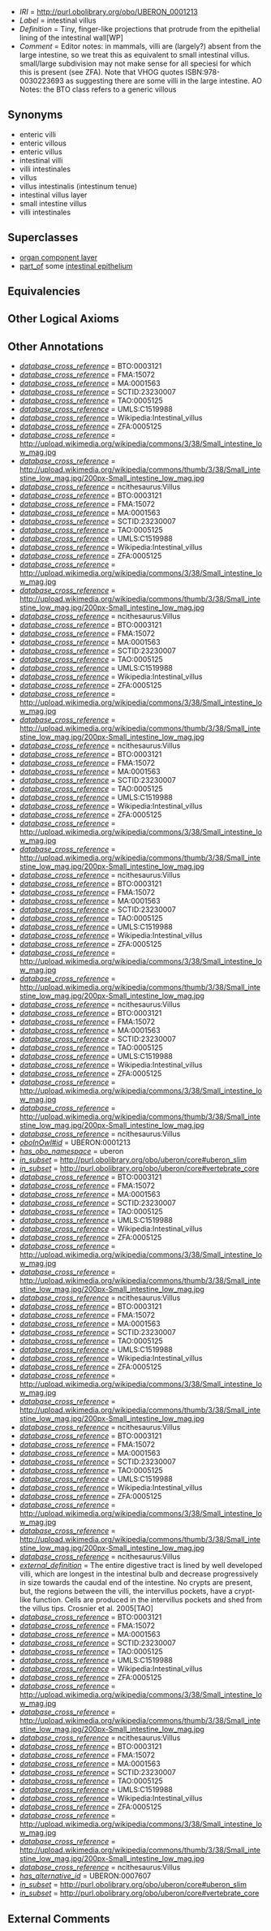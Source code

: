  * *IRI* = http://purl.obolibrary.org/obo/UBERON_0001213
 * *Label* = intestinal villus
 * *Definition* = Tiny, finger-like projections that protrude from the epithelial lining of the intestinal wall[WP]
 * *Comment* = Editor notes: in mammals, villi are (largely?) absent from the large intestine, so we treat this as equivalent to small intestinal villus. small/large subdivision may not make sense for all speciesi for which this is present (see ZFA). Note that VHOG quotes ISBN:978-0030223693 as suggesting there are some villi in the large intestine.  AO Notes: the BTO class refers to a generic villous

## Synonyms

 * enteric villi
 * enteric villous
 * enteric villus
 * intestinal villi
 * villi intestinales
 * villus
 * villus intestinalis (intestinum tenue)
 * intestinal villus layer
 * small intestine villus
 * villi intestinales

## Superclasses

 * [organ component layer](../../UBERON/23/UBERON_0004923.md)
 * [part_of](../../BFO/50/BFO_0000050.md) some [intestinal epithelium](../../UBERON/77/UBERON_0001277.md)

## Equivalencies


## Other Logical Axioms


## Other Annotations

 * *[database_cross_reference](../../ef/oboInOwl#hasDbXref.md)* = BTO:0003121
 * *[database_cross_reference](../../ef/oboInOwl#hasDbXref.md)* = FMA:15072
 * *[database_cross_reference](../../ef/oboInOwl#hasDbXref.md)* = MA:0001563
 * *[database_cross_reference](../../ef/oboInOwl#hasDbXref.md)* = SCTID:23230007
 * *[database_cross_reference](../../ef/oboInOwl#hasDbXref.md)* = TAO:0005125
 * *[database_cross_reference](../../ef/oboInOwl#hasDbXref.md)* = UMLS:C1519988
 * *[database_cross_reference](../../ef/oboInOwl#hasDbXref.md)* = Wikipedia:Intestinal_villus
 * *[database_cross_reference](../../ef/oboInOwl#hasDbXref.md)* = ZFA:0005125
 * *[database_cross_reference](../../ef/oboInOwl#hasDbXref.md)* = http://upload.wikimedia.org/wikipedia/commons/3/38/Small_intestine_low_mag.jpg
 * *[database_cross_reference](../../ef/oboInOwl#hasDbXref.md)* = http://upload.wikimedia.org/wikipedia/commons/thumb/3/38/Small_intestine_low_mag.jpg/200px-Small_intestine_low_mag.jpg
 * *[database_cross_reference](../../ef/oboInOwl#hasDbXref.md)* = ncithesaurus:Villus
 * *[database_cross_reference](../../ef/oboInOwl#hasDbXref.md)* = BTO:0003121
 * *[database_cross_reference](../../ef/oboInOwl#hasDbXref.md)* = FMA:15072
 * *[database_cross_reference](../../ef/oboInOwl#hasDbXref.md)* = MA:0001563
 * *[database_cross_reference](../../ef/oboInOwl#hasDbXref.md)* = SCTID:23230007
 * *[database_cross_reference](../../ef/oboInOwl#hasDbXref.md)* = TAO:0005125
 * *[database_cross_reference](../../ef/oboInOwl#hasDbXref.md)* = UMLS:C1519988
 * *[database_cross_reference](../../ef/oboInOwl#hasDbXref.md)* = Wikipedia:Intestinal_villus
 * *[database_cross_reference](../../ef/oboInOwl#hasDbXref.md)* = ZFA:0005125
 * *[database_cross_reference](../../ef/oboInOwl#hasDbXref.md)* = http://upload.wikimedia.org/wikipedia/commons/3/38/Small_intestine_low_mag.jpg
 * *[database_cross_reference](../../ef/oboInOwl#hasDbXref.md)* = http://upload.wikimedia.org/wikipedia/commons/thumb/3/38/Small_intestine_low_mag.jpg/200px-Small_intestine_low_mag.jpg
 * *[database_cross_reference](../../ef/oboInOwl#hasDbXref.md)* = ncithesaurus:Villus
 * *[database_cross_reference](../../ef/oboInOwl#hasDbXref.md)* = BTO:0003121
 * *[database_cross_reference](../../ef/oboInOwl#hasDbXref.md)* = FMA:15072
 * *[database_cross_reference](../../ef/oboInOwl#hasDbXref.md)* = MA:0001563
 * *[database_cross_reference](../../ef/oboInOwl#hasDbXref.md)* = SCTID:23230007
 * *[database_cross_reference](../../ef/oboInOwl#hasDbXref.md)* = TAO:0005125
 * *[database_cross_reference](../../ef/oboInOwl#hasDbXref.md)* = UMLS:C1519988
 * *[database_cross_reference](../../ef/oboInOwl#hasDbXref.md)* = Wikipedia:Intestinal_villus
 * *[database_cross_reference](../../ef/oboInOwl#hasDbXref.md)* = ZFA:0005125
 * *[database_cross_reference](../../ef/oboInOwl#hasDbXref.md)* = http://upload.wikimedia.org/wikipedia/commons/3/38/Small_intestine_low_mag.jpg
 * *[database_cross_reference](../../ef/oboInOwl#hasDbXref.md)* = http://upload.wikimedia.org/wikipedia/commons/thumb/3/38/Small_intestine_low_mag.jpg/200px-Small_intestine_low_mag.jpg
 * *[database_cross_reference](../../ef/oboInOwl#hasDbXref.md)* = ncithesaurus:Villus
 * *[database_cross_reference](../../ef/oboInOwl#hasDbXref.md)* = BTO:0003121
 * *[database_cross_reference](../../ef/oboInOwl#hasDbXref.md)* = FMA:15072
 * *[database_cross_reference](../../ef/oboInOwl#hasDbXref.md)* = MA:0001563
 * *[database_cross_reference](../../ef/oboInOwl#hasDbXref.md)* = SCTID:23230007
 * *[database_cross_reference](../../ef/oboInOwl#hasDbXref.md)* = TAO:0005125
 * *[database_cross_reference](../../ef/oboInOwl#hasDbXref.md)* = UMLS:C1519988
 * *[database_cross_reference](../../ef/oboInOwl#hasDbXref.md)* = Wikipedia:Intestinal_villus
 * *[database_cross_reference](../../ef/oboInOwl#hasDbXref.md)* = ZFA:0005125
 * *[database_cross_reference](../../ef/oboInOwl#hasDbXref.md)* = http://upload.wikimedia.org/wikipedia/commons/3/38/Small_intestine_low_mag.jpg
 * *[database_cross_reference](../../ef/oboInOwl#hasDbXref.md)* = http://upload.wikimedia.org/wikipedia/commons/thumb/3/38/Small_intestine_low_mag.jpg/200px-Small_intestine_low_mag.jpg
 * *[database_cross_reference](../../ef/oboInOwl#hasDbXref.md)* = ncithesaurus:Villus
 * *[database_cross_reference](../../ef/oboInOwl#hasDbXref.md)* = BTO:0003121
 * *[database_cross_reference](../../ef/oboInOwl#hasDbXref.md)* = FMA:15072
 * *[database_cross_reference](../../ef/oboInOwl#hasDbXref.md)* = MA:0001563
 * *[database_cross_reference](../../ef/oboInOwl#hasDbXref.md)* = SCTID:23230007
 * *[database_cross_reference](../../ef/oboInOwl#hasDbXref.md)* = TAO:0005125
 * *[database_cross_reference](../../ef/oboInOwl#hasDbXref.md)* = UMLS:C1519988
 * *[database_cross_reference](../../ef/oboInOwl#hasDbXref.md)* = Wikipedia:Intestinal_villus
 * *[database_cross_reference](../../ef/oboInOwl#hasDbXref.md)* = ZFA:0005125
 * *[database_cross_reference](../../ef/oboInOwl#hasDbXref.md)* = http://upload.wikimedia.org/wikipedia/commons/3/38/Small_intestine_low_mag.jpg
 * *[database_cross_reference](../../ef/oboInOwl#hasDbXref.md)* = http://upload.wikimedia.org/wikipedia/commons/thumb/3/38/Small_intestine_low_mag.jpg/200px-Small_intestine_low_mag.jpg
 * *[database_cross_reference](../../ef/oboInOwl#hasDbXref.md)* = ncithesaurus:Villus
 * *[database_cross_reference](../../ef/oboInOwl#hasDbXref.md)* = BTO:0003121
 * *[database_cross_reference](../../ef/oboInOwl#hasDbXref.md)* = FMA:15072
 * *[database_cross_reference](../../ef/oboInOwl#hasDbXref.md)* = MA:0001563
 * *[database_cross_reference](../../ef/oboInOwl#hasDbXref.md)* = SCTID:23230007
 * *[database_cross_reference](../../ef/oboInOwl#hasDbXref.md)* = TAO:0005125
 * *[database_cross_reference](../../ef/oboInOwl#hasDbXref.md)* = UMLS:C1519988
 * *[database_cross_reference](../../ef/oboInOwl#hasDbXref.md)* = Wikipedia:Intestinal_villus
 * *[database_cross_reference](../../ef/oboInOwl#hasDbXref.md)* = ZFA:0005125
 * *[database_cross_reference](../../ef/oboInOwl#hasDbXref.md)* = http://upload.wikimedia.org/wikipedia/commons/3/38/Small_intestine_low_mag.jpg
 * *[database_cross_reference](../../ef/oboInOwl#hasDbXref.md)* = http://upload.wikimedia.org/wikipedia/commons/thumb/3/38/Small_intestine_low_mag.jpg/200px-Small_intestine_low_mag.jpg
 * *[database_cross_reference](../../ef/oboInOwl#hasDbXref.md)* = ncithesaurus:Villus
 * *[oboInOwl#id](../../id/oboInOwl#id.md)* = UBERON:0001213
 * *[has_obo_namespace](../../ce/oboInOwl#hasOBONamespace.md)* = uberon
 * *[in_subset](../../et/oboInOwl#inSubset.md)* = http://purl.obolibrary.org/obo/uberon/core#uberon_slim
 * *[in_subset](../../et/oboInOwl#inSubset.md)* = http://purl.obolibrary.org/obo/uberon/core#vertebrate_core
 * *[database_cross_reference](../../ef/oboInOwl#hasDbXref.md)* = BTO:0003121
 * *[database_cross_reference](../../ef/oboInOwl#hasDbXref.md)* = FMA:15072
 * *[database_cross_reference](../../ef/oboInOwl#hasDbXref.md)* = MA:0001563
 * *[database_cross_reference](../../ef/oboInOwl#hasDbXref.md)* = SCTID:23230007
 * *[database_cross_reference](../../ef/oboInOwl#hasDbXref.md)* = TAO:0005125
 * *[database_cross_reference](../../ef/oboInOwl#hasDbXref.md)* = UMLS:C1519988
 * *[database_cross_reference](../../ef/oboInOwl#hasDbXref.md)* = Wikipedia:Intestinal_villus
 * *[database_cross_reference](../../ef/oboInOwl#hasDbXref.md)* = ZFA:0005125
 * *[database_cross_reference](../../ef/oboInOwl#hasDbXref.md)* = http://upload.wikimedia.org/wikipedia/commons/3/38/Small_intestine_low_mag.jpg
 * *[database_cross_reference](../../ef/oboInOwl#hasDbXref.md)* = http://upload.wikimedia.org/wikipedia/commons/thumb/3/38/Small_intestine_low_mag.jpg/200px-Small_intestine_low_mag.jpg
 * *[database_cross_reference](../../ef/oboInOwl#hasDbXref.md)* = ncithesaurus:Villus
 * *[database_cross_reference](../../ef/oboInOwl#hasDbXref.md)* = BTO:0003121
 * *[database_cross_reference](../../ef/oboInOwl#hasDbXref.md)* = FMA:15072
 * *[database_cross_reference](../../ef/oboInOwl#hasDbXref.md)* = MA:0001563
 * *[database_cross_reference](../../ef/oboInOwl#hasDbXref.md)* = SCTID:23230007
 * *[database_cross_reference](../../ef/oboInOwl#hasDbXref.md)* = TAO:0005125
 * *[database_cross_reference](../../ef/oboInOwl#hasDbXref.md)* = UMLS:C1519988
 * *[database_cross_reference](../../ef/oboInOwl#hasDbXref.md)* = Wikipedia:Intestinal_villus
 * *[database_cross_reference](../../ef/oboInOwl#hasDbXref.md)* = ZFA:0005125
 * *[database_cross_reference](../../ef/oboInOwl#hasDbXref.md)* = http://upload.wikimedia.org/wikipedia/commons/3/38/Small_intestine_low_mag.jpg
 * *[database_cross_reference](../../ef/oboInOwl#hasDbXref.md)* = http://upload.wikimedia.org/wikipedia/commons/thumb/3/38/Small_intestine_low_mag.jpg/200px-Small_intestine_low_mag.jpg
 * *[database_cross_reference](../../ef/oboInOwl#hasDbXref.md)* = ncithesaurus:Villus
 * *[database_cross_reference](../../ef/oboInOwl#hasDbXref.md)* = BTO:0003121
 * *[database_cross_reference](../../ef/oboInOwl#hasDbXref.md)* = FMA:15072
 * *[database_cross_reference](../../ef/oboInOwl#hasDbXref.md)* = MA:0001563
 * *[database_cross_reference](../../ef/oboInOwl#hasDbXref.md)* = SCTID:23230007
 * *[database_cross_reference](../../ef/oboInOwl#hasDbXref.md)* = TAO:0005125
 * *[database_cross_reference](../../ef/oboInOwl#hasDbXref.md)* = UMLS:C1519988
 * *[database_cross_reference](../../ef/oboInOwl#hasDbXref.md)* = Wikipedia:Intestinal_villus
 * *[database_cross_reference](../../ef/oboInOwl#hasDbXref.md)* = ZFA:0005125
 * *[database_cross_reference](../../ef/oboInOwl#hasDbXref.md)* = http://upload.wikimedia.org/wikipedia/commons/3/38/Small_intestine_low_mag.jpg
 * *[database_cross_reference](../../ef/oboInOwl#hasDbXref.md)* = http://upload.wikimedia.org/wikipedia/commons/thumb/3/38/Small_intestine_low_mag.jpg/200px-Small_intestine_low_mag.jpg
 * *[database_cross_reference](../../ef/oboInOwl#hasDbXref.md)* = ncithesaurus:Villus
 * *[external_definition](../../UBPROP/01/UBPROP_0000001.md)* = The entire digestive tract is lined by well developed villi, which are longest in the intestinal bulb and decrease progressively in size towards the caudal end of the intestine. No crypts are present, but,  the regions between the villi, the intervillus pockets, have a crypt-like function. Cells are produced in the intervillus pockets and  shed from the villus tips. Crosnier et al. 2005[TAO]
 * *[database_cross_reference](../../ef/oboInOwl#hasDbXref.md)* = BTO:0003121
 * *[database_cross_reference](../../ef/oboInOwl#hasDbXref.md)* = FMA:15072
 * *[database_cross_reference](../../ef/oboInOwl#hasDbXref.md)* = MA:0001563
 * *[database_cross_reference](../../ef/oboInOwl#hasDbXref.md)* = SCTID:23230007
 * *[database_cross_reference](../../ef/oboInOwl#hasDbXref.md)* = TAO:0005125
 * *[database_cross_reference](../../ef/oboInOwl#hasDbXref.md)* = UMLS:C1519988
 * *[database_cross_reference](../../ef/oboInOwl#hasDbXref.md)* = Wikipedia:Intestinal_villus
 * *[database_cross_reference](../../ef/oboInOwl#hasDbXref.md)* = ZFA:0005125
 * *[database_cross_reference](../../ef/oboInOwl#hasDbXref.md)* = http://upload.wikimedia.org/wikipedia/commons/3/38/Small_intestine_low_mag.jpg
 * *[database_cross_reference](../../ef/oboInOwl#hasDbXref.md)* = http://upload.wikimedia.org/wikipedia/commons/thumb/3/38/Small_intestine_low_mag.jpg/200px-Small_intestine_low_mag.jpg
 * *[database_cross_reference](../../ef/oboInOwl#hasDbXref.md)* = ncithesaurus:Villus
 * *[database_cross_reference](../../ef/oboInOwl#hasDbXref.md)* = BTO:0003121
 * *[database_cross_reference](../../ef/oboInOwl#hasDbXref.md)* = FMA:15072
 * *[database_cross_reference](../../ef/oboInOwl#hasDbXref.md)* = MA:0001563
 * *[database_cross_reference](../../ef/oboInOwl#hasDbXref.md)* = SCTID:23230007
 * *[database_cross_reference](../../ef/oboInOwl#hasDbXref.md)* = TAO:0005125
 * *[database_cross_reference](../../ef/oboInOwl#hasDbXref.md)* = UMLS:C1519988
 * *[database_cross_reference](../../ef/oboInOwl#hasDbXref.md)* = Wikipedia:Intestinal_villus
 * *[database_cross_reference](../../ef/oboInOwl#hasDbXref.md)* = ZFA:0005125
 * *[database_cross_reference](../../ef/oboInOwl#hasDbXref.md)* = http://upload.wikimedia.org/wikipedia/commons/3/38/Small_intestine_low_mag.jpg
 * *[database_cross_reference](../../ef/oboInOwl#hasDbXref.md)* = http://upload.wikimedia.org/wikipedia/commons/thumb/3/38/Small_intestine_low_mag.jpg/200px-Small_intestine_low_mag.jpg
 * *[database_cross_reference](../../ef/oboInOwl#hasDbXref.md)* = ncithesaurus:Villus
 * *[has_alternative_id](../../Id/oboInOwl#hasAlternativeId.md)* = UBERON:0007607
 * *[in_subset](../../et/oboInOwl#inSubset.md)* = http://purl.obolibrary.org/obo/uberon/core#uberon_slim
 * *[in_subset](../../et/oboInOwl#inSubset.md)* = http://purl.obolibrary.org/obo/uberon/core#vertebrate_core

## External Comments


